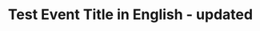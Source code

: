 ---
type: phd-thesis-defense
title: Test Event Title in English - updated
name: Elon Musk
datetime: 2025-08-03T10:30:00
duration: 2.5h
location: USA
---